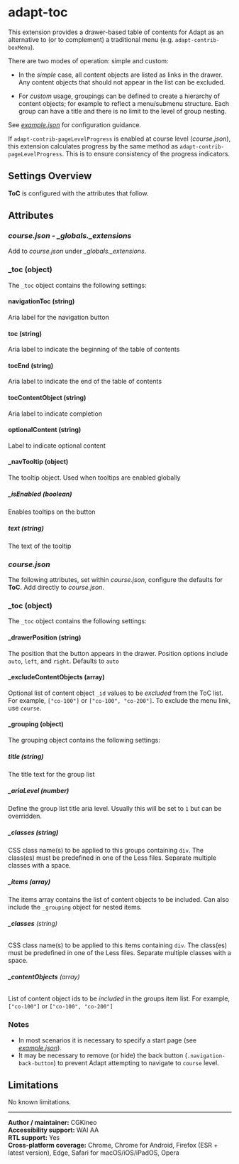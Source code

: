 # adapt-toc

This extension provides a drawer-based table of contents for Adapt as an alternative to (or to complement) a traditional menu (e.g. `adapt-contrib-boxMenu`).

There are two modes of operation: simple and custom:

- In the *simple* case, all content objects are listed as links in the drawer. Any content objects that should not appear in the list can be excluded.

- For *custom* usage, groupings can be defined to create a hierarchy of content objects; for example to reflect a menu/submenu structure. Each group can have a title and there is no limit to the level of group nesting.

See [*example.json*](https://github.com/cgkineo/adapt-toc/blob/master/example.json) for configuration guidance.

If `adapt-contrib-pageLevelProgress` is enabled at course level (*course.json*), this extension calculates progress by the same method as `adapt-contrib-pageLevelProgress`. This is to ensure consistency of the progress indicators.

## Settings Overview

**ToC** is configured with the attributes that follow.

## Attributes

### *course.json - \_globals.\_extensions*

Add to *course.json* under *\_globals.\_extensions*.

### **\_toc** (object)

The `_toc` object contains the following settings:

#### **navigationToc** (string)

Aria label for the navigation button

#### **toc** (string)

Aria label to indicate the beginning of the table of contents

#### **tocEnd** (string)

Aria label to indicate the end of the table of contents

#### **tocContentObject** (string)

Aria label to indicate completion

#### **optionalContent** (string)

Label to indicate optional content

#### **\_navTooltip** (object)

The tooltip object. Used when tooltips are enabled globally

##### **\_isEnabled** (boolean)

Enables tooltips on the button

##### **text** (string)

The text of the tooltip

### *course.json*

The following attributes, set within *course.json*, configure the defaults for **ToC**. Add directly to *course.json*.

### **\_toc** (object)

The `_toc` object contains the following settings:

#### **\_drawerPosition** (string)

The position that the button appears in the drawer. Position options include `auto`, `left`, and `right`. Defaults to `auto`

#### **\_excludeContentObjects** (array)

Optional list of content object `_id` values to be *excluded* from the ToC list. For example, `["co-100"]` or `["co-100", "co-200"]`. To exclude the menu link, use `course`.

#### **\_grouping** (object)

The grouping object contains the following settings:

##### **title** (string)

The title text for the group list

##### **\_ariaLevel** (number)

Define the group list title aria level. Usually this will be set to `1` but can be overridden.

##### **\_classes** (string)

CSS class name(s) to be applied to this groups containing `div`. The class(es) must be predefined in one of the Less files. Separate multiple classes with a space.

##### **\_items** (array)

The items array contains the list of content objects to be included. Can also include the `_grouping` object for nested items.

###### **\_classes** (string)

CSS class name(s) to be applied to this items containing `div`. The class(es) must be predefined in one of the Less files. Separate multiple classes with a space.

###### **\_contentObjects** (array)

List of content object ids to be *included* in the groups item list. For example, `["co-100"]` or `["co-100", "co-200"]`

### Notes

- In most scenarios it is necessary to specify a start page (see [*example.json*](https://github.com/cgkineo/adapt-toc/blob/master/example.json)).
- It may be necessary to remove (or hide) the back button (`.navigation-back-button`) to prevent Adapt attempting to navigate to `course` level.

## Limitations

No known limitations.

----------------------------

**Author / maintainer:**  CGKineo<br>
**Accessibility support:** WAI AA<br>
**RTL support:** Yes<br>
**Cross-platform coverage:** Chrome, Chrome for Android, Firefox (ESR + latest version), Edge, Safari for macOS/iOS/iPadOS, Opera<br>
